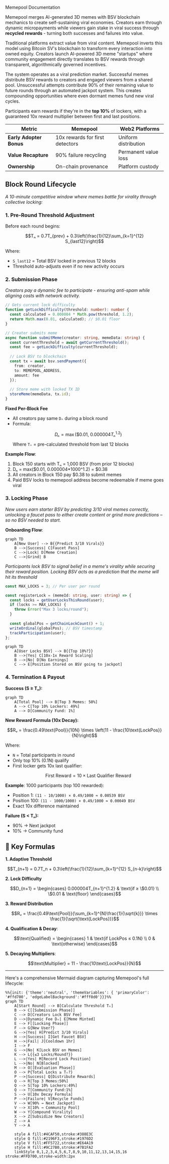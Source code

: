  Memepool Documentation  

Memepool merges AI-generated 3D memes with BSV blockchain mechanics to create self-sustaining viral economies. Creators earn through dynamic micropayments while viewers gain stake in viral success through **recycled rewards** - turning both successes and failures into value.

Traditional platforms extract value from viral content. Memepool inverts this model using Bitcoin SV's blockchain to transform every interaction into owned equity. Creators launch AI-powered 3D meme "startups" where community engagement directly translates to BSV rewards through transparent, algorithmically governed incentives.

The system operates as a viral prediction market. Successful memes distribute BSV rewards to creators and engaged viewers from a shared pool. Unsuccessful attempts contribute 90% of their remaining value to future rounds through an automated jackpot system. This creates compounding opportunities where even dormant memes fund new viral cycles.

Participants earn rewards if they're in the **top 10%** of lockers, with a guaranteed 10x reward multiplier between first and last positions.


| Metric          | Memepool                          | Web2 Platforms       |  
|-----------------|-----------------------------------|----------------------|  
| **Early Adopter Bonus** | 10x rewards for first detectors | Uniform distribution |  
| **Value Recapture** | 90% failure recycling           | Permanent value loss |  
| **Ownership**     | On-chain provenance              | Platform custody     |  

## Block Round Lifecycle  
*A 10-minute competitive window where memes battle for virality through collective locking:*

### 1. **Pre-Round Threshold Adjustment**  
Before each round begins:  
```math
Tₙ = 0.7T_{prev} + 0.3\left(\frac{1}{12}\sum_{k=1}^{12} S_{last12}\right)
```  
Where:  
- `S_last12` = Total BSV locked in previous 12 blocks  
- Threshold auto-adjusts even if no new activity occurs  

### 2. Submission Phase  
*Creators pay a dynamic fee to participate - ensuring anti-spam while aligning costs with network activity.*

```typescript
// Gets current lock difficulty
function getLockDifficulty(threshold: number): number {
  const calculated = 0.000004 * Math.pow(threshold, 1.2);
  return Math.max(0.01, calculated); // $0.01 floor
}

// Creator submits meme
async function submitMeme(creator: string, memeData: string) {
  const currentThreshold = await getCurrentThreshold();
  const fee = getLockDifficulty(currentThreshold);
  
  // Lock BSV to blockchain
  const tx = await bsv.sendPayment({
    from: creator,
    to: MEMEPOOL_ADDRESS,
    amount: fee
  });
  
  // Store meme with locked TX ID
  storeMeme(memeData, tx.id); 
}
```

**Fixed Per-Block Fee**  
   - All creators pay same `Dₙ` during a block round  
   - Formula:  
     ```math
     Dₙ = \max(\$0.01,\ 0.000004Tₙ^{1.2})
     ```  
     Where `Tₙ` = pre-calculated threshold from last 12 blocks  

**Example Flow**:  
1. Block 150 starts with Tₙ = 1,000 BSV (from prior 12 blocks)  
2. Dₙ = max($0.01, 0.000004*1000^1.2) = $0.38  
3. All creators in Block 150 pay $0.38 to submit memes  
4. Paid BSV locks to memepool address become redeemable if meme goes viral  


### 3. **Locking Phase**  
*New users earn starter BSV by predicting 3/10 viral memes correctly, unlocking a faucet pass to either create content or grind more predictions – so no BSV needed to start.*

**Onboarding Flow**:  
```mermaid
graph TD
    A[New User] --> B{{Predict 3/10 Virals}}
    B -->|Success| C[Faucet Pass]
    C -->|Lock| D[Meme Creation]
    C -->|Grind| B
```


  *Participants lock BSV to signal belief in a meme's virality while securing their reward position. Locking BSV acts as a prediction that the meme will hit its threshold*

```typescript
const MAX_LOCKS = 3; // Per user per round

const registerLock = (memeId: string, user: string) => {
  const locks = getUserLocksThisRound(user);
  if (locks >= MAX_LOCKS) {
    throw Error("Max 3 locks/round");
  }
  
  const globalPos = getChainLockCount() + 1;
  writeOrdinal(globalPos); // BSV timestamp
  trackParticipation(user); 
};
```

```mermaid
graph TD
    A[User Locks BSV] --> B{{Top 10%?}}
    B -->|Yes| C[10x-1x Reward Scaling]
    B -->|No| D[No Earnings]
    C --> E[Position Stored on BSV going to jackpot]
```


### 4. **Termination & Payout**  
**Success (S ≥ Tₙ):**  
```mermaid
graph TD
    A[Total Pool] --> B[Top 3 Memes: 50%] 
    A --> C[Top 10% Lockers: 49%]
    A --> D[Community Fund: 1%]
```

**New Reward Formula (10x Decay):**  
```math
Rᵥ = \frac{0.49\text{Pool}}{10N} \times \left(11 - \frac{10\text{LockPos}}{N}\right)
```
Where:  
- `N` = Total participants in round  
- Only top 10% (0.1N) qualify  
- First locker gets 10x last qualifier:  
  ```math
  \text{First Reward} = 10 \times \text{Last Qualifier Reward}
  ```

**Example**: 1000 participants (top 100 rewarded):  
- Position 1: `(11 - 10/1000) × 0.49/1000 ≈ 0.00539 BSV`  
- Position 100: `(11 - 1000/1000) × 0.49/1000 ≈ 0.00049 BSV`  
- Exact 10x difference maintained



**Failure (S < Tₙ):**  
- 90% → Next jackpot  
- 10% → Community fund  

## 🧮 Key Formulas

**1. Adaptive Threshold**

```math
T_{n+1} = 0.7T_n + 0.3\left(\frac{1}{12}\sum_{k=1}^{12} S_{n-k}\right)
```

**2. Lock Difficulty**  
```math
D_{n+1} = \begin{cases} 
0.000004T_{n+1}^{1.2} & \text{if ≥ \$0.01} \\
\$0.01 & \text{floor}
\end{cases}
```

**3. Reward Distribution**  
```math
Rᵥ = \frac{0.49\text{Pool}}{\sum_{k=1}^{N}\frac{1}{\sqrt{k}}} \times \frac{1}{\sqrt{\text{LockPos}}}
```

**4. Qualification & Decay**:  
```math
\text{Qualified} = \begin{cases} 
1 & \text{if LockPos ≤ 0.1N} \\
0 & \text{otherwise}
\end{cases}
```

**5. Decaying Multipliers**:  
```math
\text{Multiplier} = 11 - \frac{10\text{LockPos}}{N}
```
---

Here's a comprehensive Mermaid diagram capturing Memepool's full lifecycle:

```mermaid
%%{init: {'theme':'neutral', 'themeVariables': { 'primaryColor': '#ffd700', 'edgeLabelBackground':'#fff0d0'}}}%%
graph TD
    A[Start Round] --> B[Calculate Threshold Tₙ]
    B --> C[[Submission Phase]]
    C --> D[Creators Lock BSV Fee]
    D -->|Dynamic Fee Dₙ| E[Meme Minted]
    E --> F[[Locking Phase]]
    F --> G{New User?}
    G -->|Yes| H[Predict 3/10 Virals]
    H -->|Success| I[Get Faucet BSV]
    H -->|Fail| J[Cooldown 1hr]
    I --> F
    G -->|No| K[Lock BSV on Memes]
    K --> L{{≤3 Locks/Round?}}
    L -->|Yes| M[Record Lock Position]
    L -->|No| N[Blocked]
    M --> O[[Evaluation Phase]]
    O --> P{Total Locks ≥ Tₙ?}
    P -->|Success| Q[Distribute Rewards]
    Q --> R[Top 3 Memes:50%]
    Q --> S[Top 10% Lockers:49%]
    Q --> T[Community Fund:1%]
    S --> U[10x Decay Formula]
    P -->|Failure| V[Recycle Funds]
    V --> W[90% → Next Jackpot]
    V --> X[10% → Community Pool]
    W --> Y[Compound Virality]
    X --> Z[Subsidize New Creators]
    Z --> A
    Y --> A

    style A fill:#4CAF50,stroke:#388E3C
    style Q fill:#2196F3,stroke:#1976D2
    style V fill:#FF5722,stroke:#E64A19
    style H fill:#9C27B0,stroke:#7B1FA2
    linkStyle 0,1,2,3,4,5,6,7,8,9,10,11,12,13,14,15,16 stroke:#FFD700,stroke-width:2px
```
